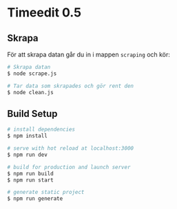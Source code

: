 # Timeedit 0.5

## Skrapa

För att skrapa datan går du in i mappen `scraping` och kör:

```bash
# Skrapa datan
$ node scrape.js

# Tar data som skrapades och gör rent den
$ node clean.js
```

## Build Setup

```bash
# install dependencies
$ npm install

# serve with hot reload at localhost:3000
$ npm run dev

# build for production and launch server
$ npm run build
$ npm run start

# generate static project
$ npm run generate
```